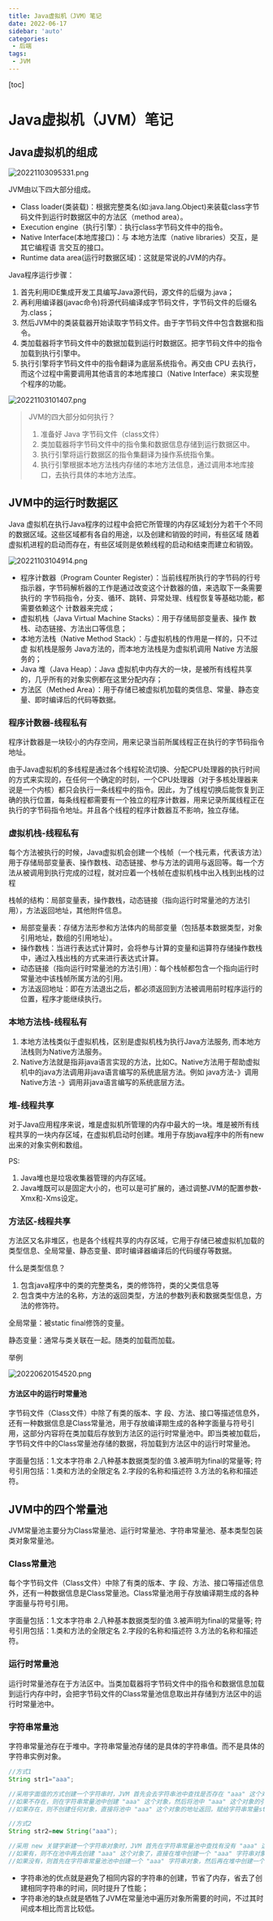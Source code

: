 ```yaml
---
title: Java虚拟机（JVM）笔记
date: 2022-06-17
sidebar: 'auto'
categories: 
 - 后端
tags:
 - JVM
---
```


[toc]

# Java虚拟机（JVM）笔记

## Java虚拟机的组成

![20221103095331.png](../blog_img/20221103095331.png)

JVM由以下四大部分组成。
* Class loader(类装载)：根据完整类名(如:java.lang.Object)来装载class字节码文件到运行时数据区中的方法区（method area）。
* Execution engine（执行引擎）：执行class字节码文件中的指令。
* Native Interface(本地库接口)：与 本地方法库（native libraries）交互，是其它编程语 言交互的接口。
* Runtime data area(运行时数据区域)：这就是常说的JVM的内存。

Java程序运行步骤：
1. 首先利用IDE集成开发工具编写Java源代码，源文件的后缀为.java；
2. 再利用编译器(javac命令)将源代码编译成字节码文件，字节码文件的后缀名为.class；
3. 然后JVM中的类装载器开始读取字节码文件。由于字节码文件中包含数据和指令。
4. 类加载器将字节码文件中的数据加载到运行时数据区。把字节码文件中的指令加载到执行引擎中。
5. 执行引擎将字节码文件中的指令翻译为底层系统指令。再交由 CPU 去执行，而这个过程中需要调用其他语言的本地库接口（Native Interface）来实现整个程序的功能。

![20221103101407.png](../blog_img/20221103101407.png)


> JVM的四大部分如何执行？
> 1. 准备好 Java 字节码文件（class文件）
> 2. 类加载器将字节码文件中的指令集和数据信息存储到运行数据区中。
> 3. 执行引擎将运行数据区的指令集翻译为操作系统指令集。
> 4. 执行引擎根据本地方法栈内存储的本地方法信息，通过调用本地库接口，去执行具体的本地方法库。

## JVM中的运行时数据区

Java 虚拟机在执行Java程序的过程中会把它所管理的内存区域划分为若干个不同的数据区域。这些区域都有各自的用途，以及创建和销毁的时间，有些区域 随着虚拟机进程的启动而存在，有些区域则是依赖线程的启动和结束而建立和销毁。

![20221103104914.png](../blog_img/20221103104914.png)

* 程序计数器（Program Counter Register）：当前线程所执行的字节码的行号 指示器，字节码解析器的工作是通过改变这个计数器的值，来选取下一条需要执行的 字节码指令，分支、循环、跳转、异常处理、线程恢复等基础功能，都需要依赖这个 计数器来完成；
* 虚拟机栈（Java Virtual Machine Stacks）：用于存储局部变量表、操作 数栈、动态链接、方法出口等信息；
* 本地方法栈（Native Method Stack）：与虚拟机栈的作用是一样的，只不过虚 拟机栈是服务 Java方法的，而本地方法栈是为虚拟机调用 Native 方法服务的；
* Java 堆（Java Heap）：Java 虚拟机中内存大的一块，是被所有线程共享 的，几乎所有的对象实例都在这里分配内存；
* 方法区（Methed Area）：用于存储已被虚拟机加载的类信息、常量、静态变 量、即时编译后的代码等数据。


### 程序计数器-线程私有

程序计数器是一块较小的内存空间，用来记录当前所属线程正在执行的字节码指令地址。

由于Java虚拟机的多线程是通过各个线程轮流切换、分配CPU处理器的执行时间的方式来实现的，在任何一个确定的时刻，一个CPU处理器（对于多核处理器来说是一个内核）都只会执行一条线程中的指令。因此，为了线程切换后能恢复到正确的执行位置，每条线程都需要有一个独立的程序计数器，用来记录所属线程正在执行的字节码指令地址。并且各个线程的程序计数器互不影响，独立存储。

### 虚拟机栈-线程私有

每个方法被执行的时候，Java虚拟机会创建一个栈帧（一个栈元素，代表该方法）用于存储局部变量表、操作数栈、动态链接、参与方法的调用与返回等。每一个方法从被调用到执行完成的过程，就对应着一个栈帧在虚拟机栈中出入栈到出栈的过程

栈帧的结构：局部变量表，操作数栈，动态链接（指向运行时常量池的方法引用），方法返回地址，其他附件信息。

* 局部变量表：存储方法形参和方法体内的局部变量（包括基本数据类型，对象引用地址，数组的引用地址）。
* 操作数栈：当进行表达式计算时，会将参与计算的变量和运算符存储操作数栈中，通过入栈出栈的方式来进行表达式计算。
* 动态链接（指向运行时常量池的方法引用）：每个栈帧都包含一个指向运行时常量池中该栈帧所属方法的引用。
* 方法返回地址：即在方法退出之后，都必须返回到方法被调用前时程序运行的位置，程序才能继续执行。


### 本地方法栈-线程私有

1. 本地方法栈类似于虚拟机栈，区别是虚拟机栈为执行Java方法服务, 而本地方法栈则为Native方法服务。
2. Native方法就是指非java语言实现的方法，比如C。Native方法用于帮助虚拟机中的java方法调用非java语言编写的系统底层方法。例如 java方法-》调用Native方法 -》调用非java语言编写的系统底层方法。

### 堆-线程共享

对于Java应用程序来说，堆是虚拟机所管理的内存中最大的一块。堆是被所有线程共享的一块内存区域，在虚拟机启动时创建。堆用于存放java程序中的所有new出来的对象实例和数组。

PS: 
1. Java堆也是垃圾收集器管理的内存区域。
2. Java堆既可以是固定大小的，也可以是可扩展的，通过调整JVM的配置参数-Xmx和-Xms设定。


### 方法区-线程共享

方法区又名非堆区，也是各个线程共享的内存区域，它用于存储已被虚拟机加载的类型信息、全局常量、静态变量、即时编译器编译后的代码缓存等数据。

什么是类型信息？
1. 包含java程序中的类的完整类名，类的修饰符，类的父类信息等
2. 包含类中方法的名称，方法的返回类型，方法的参数列表和数据类型信息，方法的修饰符。

全局常量：被static final修饰的变量。

静态变量：通常与类关联在一起。随类的加载而加载。

举例

![20220620154520.png](../blog_img/20220620154520.png)


#### 方法区中的运行时常量池

字节码文件（Class文件）中除了有类的版本、字 段、方法、接口等描述信息外，还有一种数据信息是Class常量池，用于存放编译期生成的各种字面量与符号引用，这部分内容将在类加载后存放到方法区的运行时常量池中。即当类被加载后，字节码文件中的Class常量池存储的数据，将加载到方法区中的运行时常量池。

字面量包括：1.文本字符串 2.八种基本数据类型的值 3.被声明为final的常量等;
符号引用包括：1.类和方法的全限定名 2.字段的名称和描述符 3.方法的名称和描述符。



## JVM中的四个常量池

JVM常量池主要分为Class常量池、运行时常量池、字符串常量池、基本类型包装类对象常量池。


### Class常量池

每个字节码文件（Class文件）中除了有类的版本、字 段、方法、接口等描述信息外，还有一种数据信息是Class常量池。Class常量池用于存放编译期生成的各种字面量与符号引用。

字面量包括：1.文本字符串 2.八种基本数据类型的值 3.被声明为final的常量等;
符号引用包括：1.类和方法的全限定名 2.字段的名称和描述符 3.方法的名称和描述符。

### 运行时常量池

运行时常量池存在于方法区中。当类加载器将字节码文件中的指令和数据信息加载到运行内存中时，会把字节码文件的Class常量池信息取出并存储到方法区中的运行时常量池中。

### 字符串常量池

字符串常量池存在于堆中。字符串常量池存储的是具体的字符串值。而不是具体的字符串实例对象。

```java
//方式1
String str1="aaa";

//采用字面值的方式创建一个字符串时，JVM 首先会去字符串池中查找是否存在 "aaa" 这个对象，
//如果不存在，则在字符串常量池中创建 "aaa" 这个对象，然后将池中 "aaa" 这个对象的引用地址返回给字符串常量 str1，这样 str1 会指向池中"aaa"这个字符串对象；
//如果存在，则不创建任何对象，直接将池中 "aaa" 这个对象的地址返回，赋给字符串常量str1。

//方式2
String str2=new String("aaa");

//采用 new 关键字新建一个字符串对象时，JVM 首先在字符串常量池中查找有没有 "aaa" 这个字符串对象。
//如果有，则不在池中再去创建 "aaa" 这个对象了，直接在堆中创建一个 "aaa" 字符串对象，然后将堆中的这个"aaa"对象的地址返回赋给引用 str2，这样str2就指向了堆中创建的这个 "aaa" 字符串对象；
//如果没有，则首先在字符串常量池池中创建一个 "aaa" 字符串对象，然后再在堆中创建一个 "aaa" 字符串对象，然后将堆中这个 "aaa" 字符串对象的地址返回赋给str2引用，这样str2指向了堆中创建的这个 "aaa" 字符串对象。

```

* 字符串池的优点就是避免了相同内容的字符串的创建，节省了内存，省去了创建相同字符串的时间，同时提升了性能；
* 字符串池的缺点就是牺牲了JVM在常量池中遍历对象所需要的时间，不过其时间成本相比而言比较低。